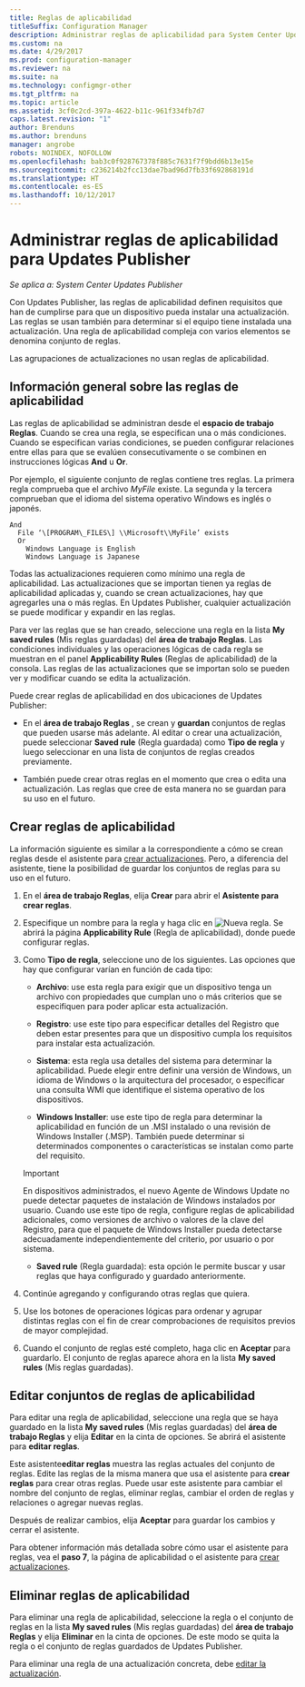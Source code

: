 ```yaml
---
title: Reglas de aplicabilidad
titleSuffix: Configuration Manager
description: Administrar reglas de aplicabilidad para System Center Updates Publisher
ms.custom: na
ms.date: 4/29/2017
ms.prod: configuration-manager
ms.reviewer: na
ms.suite: na
ms.technology: configmgr-other
ms.tgt_pltfrm: na
ms.topic: article
ms.assetid: 3cf0c2cd-397a-4622-b11c-961f334fb7d7
caps.latest.revision: "1"
author: Brenduns
ms.author: brenduns
manager: angrobe
robots: NOINDEX, NOFOLLOW
ms.openlocfilehash: bab3c0f928767378f885c7631f7f9bdd6b13e15e
ms.sourcegitcommit: c236214b2fcc13dae7bad96d7fb33f692868191d
ms.translationtype: HT
ms.contentlocale: es-ES
ms.lasthandoff: 10/12/2017
---
```

# <a name="manage-applicability-rules-in-updates-publisher"></a>Administrar reglas de aplicabilidad para Updates Publisher

*Se aplica a: System Center Updates Publisher*

Con Updates Publisher, las reglas de aplicabilidad definen requisitos que han de cumplirse para que un dispositivo pueda instalar una actualización. Las reglas se usan también para determinar si el equipo tiene instalada una actualización. Una regla de aplicabilidad compleja con varios elementos se denomina conjunto de reglas.

Las agrupaciones de actualizaciones no usan reglas de aplicabilidad.

## <a name="overview-of-applicability-rules"></a>Información general sobre las reglas de aplicabilidad
Las reglas de aplicabilidad se administran desde el **espacio de trabajo Reglas**. Cuando se crea una regla, se especifican una o más condiciones. Cuando se especifican varias condiciones, se pueden configurar relaciones entre ellas para que se evalúen consecutivamente o se combinen en instrucciones lógicas **And** u **Or**.

Por ejemplo, el siguiente conjunto de reglas contiene tres reglas. La primera regla comprueba que el archivo *MyFile* existe. La segunda y la tercera comprueban que el idioma del sistema operativo Windows es inglés o japonés.

    And  
      File ‘\[PROGRAM\_FILES\] \\Microsoft\\MyFile’ exists  
      Or  
        Windows Language is English   
        Windows Language is Japanese

Todas las actualizaciones requieren como mínimo una regla de aplicabilidad. Las actualizaciones que se importan tienen ya reglas de aplicabilidad aplicadas y, cuando se crean actualizaciones, hay que agregarles una o más reglas. En Updates Publisher, cualquier actualización se puede modificar y expandir en las reglas.

Para ver las reglas que se han creado, seleccione una regla en la lista **My saved rules** (Mis reglas guardadas) del **área de trabajo Reglas**. Las condiciones individuales y las operaciones lógicas de cada regla se muestran en el panel **Applicability Rules** (Reglas de aplicabilidad) de la consola. Las reglas de las actualizaciones que se importan solo se pueden ver y modificar cuando se edita la actualización.

Puede crear reglas de aplicabilidad en dos ubicaciones de Updates Publisher:

-   En el **área de trabajo Reglas** , se crean y **guardan** conjuntos de reglas que pueden usarse más adelante. Al editar o crear una actualización, puede seleccionar **Saved rule** (Regla guardada) como **Tipo de regla** y luego seleccionar en una lista de conjuntos de reglas creados previamente.

-   También puede crear otras reglas en el momento que crea o edita una actualización. Las reglas que cree de esta manera no se guardan para su uso en el futuro.

## <a name="create-applicability-rule"></a>Crear reglas de aplicabilidad
La información siguiente es similar a la correspondiente a cómo se crean reglas desde el asistente para [crear actualizaciones](/sccm/sum/tools/create-updates-with-updates-publisher#the-create-update-wizard). Pero, a diferencia del asistente, tiene la posibilidad de guardar los conjuntos de reglas para su uso en el futuro.

1.  En el **área de trabajo Reglas**, elija **Crear** para abrir el **Asistente para crear reglas**.

2.  Especifique un nombre para la regla y haga clic en ![Nueva regla](media/newrule.png). Se abrirá la página **Applicability Rule** (Regla de aplicabilidad), donde puede configurar reglas.

3.  Como **Tipo de regla**, seleccione uno de los siguientes. Las opciones que hay que configurar varían en función de cada tipo:

    -   **Archivo**: use esta regla para exigir que un dispositivo tenga un archivo con propiedades que cumplan uno o más criterios que se especifiquen para poder aplicar esta actualización.

    -   **Registro**: use este tipo para especificar detalles del Registro que deben estar presentes para que un dispositivo cumpla los requisitos para instalar esta actualización.

    -   **Sistema**: esta regla usa detalles del sistema para determinar la aplicabilidad. Puede elegir entre definir una versión de Windows, un idioma de Windows o la arquitectura del procesador, o especificar una consulta WMI que identifique el sistema operativo de los dispositivos.

    -   **Windows Installer**: use este tipo de regla para determinar la aplicabilidad en función de un .MSI instalado o una revisión de Windows Installer (.MSP). También puede determinar si determinados componentes o características se instalan como parte del requisito.

       > [!IMPORTANT]   
       > En dispositivos administrados, el nuevo Agente de Windows Update no puede detectar paquetes de instalación de Windows instalados por usuario. Cuando use este tipo de regla, configure reglas de aplicabilidad adicionales, como versiones de archivo o valores de la clave del Registro, para que el paquete de Windows Installer pueda detectarse adecuadamente independientemente del criterio, por usuario o por sistema.

    -   **Saved rule** (Regla guardada): esta opción le permite buscar y usar reglas que haya configurado y guardado anteriormente.

4.  Continúe agregando y configurando otras reglas que quiera.

5.  Use los botones de operaciones lógicas para ordenar y agrupar distintas reglas con el fin de crear comprobaciones de requisitos previos de mayor complejidad.

6.  Cuando el conjunto de reglas esté completo, haga clic en **Aceptar** para guardarlo. El conjunto de reglas aparece ahora en la lista **My saved rules** (Mis reglas guardadas).

## <a name="edit-applicability-rule-sets"></a>Editar conjuntos de reglas de aplicabilidad
Para editar una regla de aplicabilidad, seleccione una regla que se haya guardado en la lista **My saved rules** (Mis reglas guardadas) del **área de trabajo Reglas** y elija **Editar** en la cinta de opciones. Se abrirá el asistente para **editar reglas**.

Este asistente**editar reglas** muestra las reglas actuales del conjunto de reglas. Edite las reglas de la misma manera que usa el asistente para **crear reglas** para crear otras reglas. Puede usar este asistente para cambiar el nombre del conjunto de reglas, eliminar reglas, cambiar el orden de reglas y relaciones o agregar nuevas reglas.

Después de realizar cambios, elija **Aceptar** para guardar los cambios y cerrar el asistente.

Para obtener información más detallada sobre cómo usar el asistente para reglas, vea el **paso 7**, la página de aplicabilidad o el asistente para [crear actualizaciones](/sccm/sum/tools/create-updates-with-updates-publisher#the-create-update-wizard).

## <a name="delete-applicability-rules"></a>Eliminar reglas de aplicabilidad
Para eliminar una regla de aplicabilidad, seleccione la regla o el conjunto de reglas en la lista **My saved rules** (Mis reglas guardadas) del **área de trabajo Reglas** y elija **Eliminar** en la cinta de opciones. De este modo se quita la regla o el conjunto de reglas guardados de Updates Publisher.

Para eliminar una regla de una actualización concreta, debe [editar la actualización](/sccm/sum/tools/manage-updates-with-updates-publisher#edit-updates-and-bundles).
